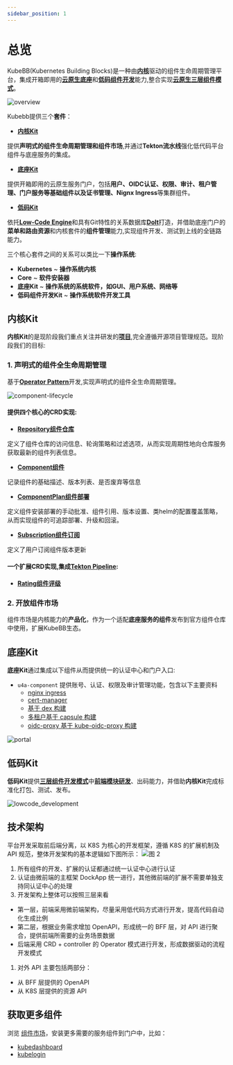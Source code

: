 ```yaml
---
sidebar_position: 1
---
```


# 总览

KubeBB(Kubernetes Building Blocks)是一种由[**内核**](./core/intro)驱动的组件生命周期管理平台，集成开箱即用的[**云原生底座**](./building-base/intro)和[**低码组件开发**](./lowcode-development/intro)能力,整合实现[**云原生三层组件模式**](./lowcode-development/development_pattern)。

![overview](./images/kubebb_overview.drawio.png)

Kubebb提供三个**套件**：

- [**内核Kit**](./core/intro)

提供**声明式的组件生命周期管理和组件市场**,并通过**Tekton流水线**强化低代码平台组件与底座服务的集成。

- [**底座Kit**](./building-base/intro)

提供开箱即用的云原生服务门户，包括**用户、OIDC认证、权限、审计、租户管理、门户服务等基础组件以及证书管理、Nignx Ingress**等集群组件。

- [**低码Kit**](./lowcode-development/intro)

依托[**Low-Code Engine**](https://lowcode-engine.cn/index)和具有Git特性的关系数据库[**Dolt**](https://www.dolthub.com/)打造，并借助底座门户的**菜单和路由资源**和内核套件的**组件管理**能力,实现组件开发、测试到上线的全链路能力。

三个核心套件之间的关系可以类比一下**操作系统**:

- **Kubernetes** ~ **操作系统内核**
- **Core** ~ **软件安装器**
- **底座Kit** ~ **操作系统的系统软件，如GUI、用户系统、网络等**
- **低码组件开发Kit** ~ **操作系统软件开发工具**

## 内核Kit

**内核Kit**的是现阶段我们重点关注并研发的[**项目**](https://github.com/kubebb/core),完全遵循开源项目管理规范。现阶段我们的目标:

### 1. 声明式的组件全生命周期管理

基于[**Operator Pattern**](https://kubernetes.io/docs/concepts/extend-kubernetes/operator/)开发,实现声明式的组件全生命周期管理。

![component-lifecycle](./images/component-lifecycle.drawio.png)

#### 提供四个核心的CRD实现:

- [**Repository组件仓库**](./core/concepts/repository)

定义了组件仓库的访问信息、轮询策略和过滤选项，从而实现周期性地向仓库服务获取最新的组件列表信息。

- [**Component组件**](./core/concepts/component)

记录组件的基础描述、版本列表、是否废弃等信息

- [**ComponentPlan组件部署**](./core/concepts/componentplan)

定义组件安装部署的手动批准、组件引用、版本设置、类helm的配置覆盖策略，从而实现组件的可追踪部署、升级和回滚。

- [**Subscription组件订阅**](./core/concepts/subscription)

定义了用户订阅组件版本更新

#### 一个扩展CRD实现,集成[**Tekton Pipeline**](https://tekton.dev/):

- [**Rating组件评级**](./core/rating)

### 2. 开放组件市场

组件市场是内核能力的**产品化**，作为一个适配**底座服务的组件**发布到官方组件仓库中使用，扩展KubeBB生态。

## 底座Kit

**底座Kit**通过集成以下组件从而提供统一的认证中心和门户入口:

- `u4a-component` 提供账号、认证、权限及审计管理功能，包含以下主要资料
    - [nginx ingress](https://docs.nginx.com/nginx-ingress-controller/)
    - [cert-manager](https://cert-manager.io/)
    - [基于 dex 构建](https://github.com/dexidp/dex)
    - [多租户基于 capsule 构建](https://github.com/clastix/capsule)
    - [oidc-proxy 基于 kube-oidc-proxy 构建](https://github.com/jetstack/kube-oidc-proxy)

![portal](./images/kubebb_portal.png)

## 低码Kit

**低码Kit**提供[**三层组件开发模式**](./lowcode-development/development_pattern)中[**前端模块研发**](./lowcode-development/development/frontend)、出码能力，并借助**内核Kit**完成标准化打包、测试、发布。

![lowcode_development](./images/lowcode-development.png)

## 技术架构
平台开发采取前后端分离，以 K8S 为核心的开发框架，遵循 K8S 的扩展机制及 API 规范，整体开发架构的基本逻辑如下图所示：
![图 2](images/6b8d0cb645caee89c8df55940f5c5b3379940f8714667f8fb2dc780f3442b8f0.png)

1. 所有组件的开发、扩展的认证都通过统一认证中心进行认证
2. 认证由微前端的主框架 DockApp 统一进行，其他微前端的扩展不需要单独支持同认证中心的处理
3. 开发架构上整体可以按照三层来看
- 第一层，前端采用微前端架构，尽量采用低代码方式进行开发，提高代码自动化生成比例
- 第二层，根据业务需求增加 OpenAPI，形成统一的 BFF 层，对 API 进行聚合，提供前端所需要的业务场景数据
- 后端采用 CRD + controller 的 Operator 模式进行开发，形成数据驱动的流程开发模式
1. 对外 API 主要包括两部分：
- 从 BFF 层提供的 OpenAPI
- 从 K8S 层提供的资源 API

## 获取更多组件
浏览 [组件市场](/docs/category/组件市场)，安装更多需要的服务组件到门户中，比如：
* [kubedashboard](/docs/component-market/kubedashboard)
* [kubelogin](/docs/component-market/kubelogin)
